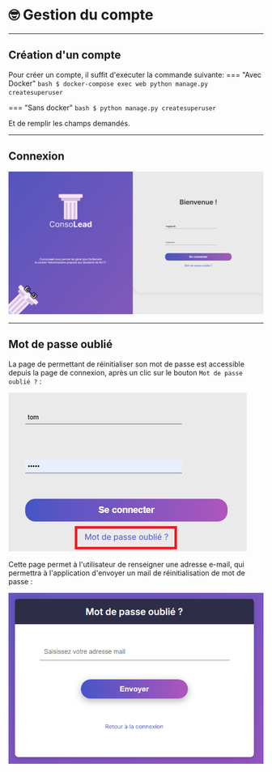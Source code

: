 # 🤓 Gestion du compte

--- 

## Création d'un compte
Pour créer un compte, il suffit d'executer la commande suivante:
=== "Avec Docker" 
    ``` bash
    $ docker-compose exec web python manage.py createsuperuser
    ```

=== "Sans docker"
    ``` bash
    $ python manage.py createsuperuser
    ```

Et de remplir les champs demandés.

--- 

## Connexion
![Page de connexion](images/login.png)

--- 

## Mot de passe oublié
La page de permettant de réinitialiser son mot de passe est accessible depuis la page de connexion, après un clic sur le bouton ```Mot de passe oublié ?``` :  

![Mot de passe oublié](images/forgot_psw_0.png)

Cette page permet à l'utilisateur de renseigner une adresse e-mail, qui permettra à l'application d'envoyer un mail de réinitialisation de mot de passe :  

![Mot de passe oublié](images/forgot_psw_1.png)